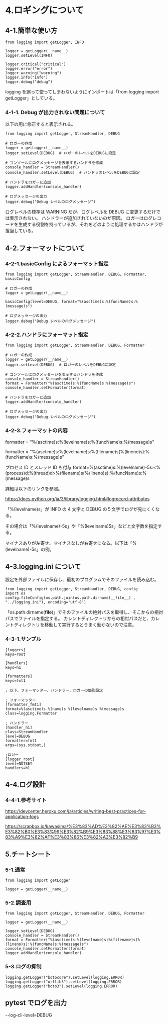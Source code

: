 # 4.ロギングについて

## 4-1.簡単な使い方

```
from logging import getLogger, INFO

logger = getLogger(__name__)
logger.setLevel(INFO)

logger.critical("critical")
logger.error("error")
logger.warning("warning")
logger.info("info")
logger.debug("debug")
```

logging を誤って使ってしまわないようにインポートは「from logging import getLogger」としている。

### 4-1-1. Debug が出力されない問題について

以下の用に修正すると表示される。

```
from logging import getLogger, StreamHandler, DEBUG

# ロガーの作成
logger = getLogger(__name__)
logger.setLevel(DEBUG)  # ロガーのレベルをDEBUGに設定

# コンソールにログメッセージを表示するハンドラを作成
console_handler = StreamHandler()
console_handler.setLevel(DEBUG)  # ハンドラのレベルをDEBUGに設定

# ハンドラをロガーに追加
logger.addHandler(console_handler)

# ログメッセージの出力
logger.debug("Debug レベルのログメッセージ")
```

ログレベルの標準は WARNING だが、ログレベルを DEBUG に変更するだけでは表示されない。
ハンドラーが追加されていないのが原因。
ロガーはログレコードを生成する役割を持っているが、それをどのように処理するかはハンドラが担当している。

## 4-2.フォーマットについて

### 4-2-1.basicConfig によるフォーマット指定

```
from logging import getLogger, StreamHandler, DEBUG, Formatter, basicConfig

# ロガーの作成
logger = getLogger(__name__)

basicConfig(level=DEBUG, format="%(asctime)s:%(funcName)s:%(message)s")

# ログメッセージの出力
logger.debug("Debug レベルのログメッセージ")
```

### 4-2-2.ハンドラにフォーマット指定

```
from logging import getLogger, StreamHandler, DEBUG, Formatter

# ロガーの作成
logger = getLogger(__name__)
logger.setLevel(DEBUG)  # ロガーのレベルをDEBUGに設定

# コンソールにログメッセージを表示するハンドラを作成
console_handler = StreamHandler()
format = Formatter("%(asctime)s:%(funcName)s:%(message)s")
console_handler.setFormatter(format)

# ハンドラをロガーに追加
logger.addHandler(console_handler)

# ログメッセージの出力
logger.debug("Debug レベルのログメッセージ")
```

### 4-2-3.フォーマットの内容

formatter = “%(asctime)s:%(levelname)s:%(funcName)s:%(message)s”

formatter = “%(asctime)s:%(levelname)s:%(filename)s(%(lineno)s):%(funcName)s:%(message)s”

プロセス ID とスレッド ID も付与
format=%(asctime)s:%(levelname)-5s:<%(process)d:%(thread)d>%(filename)s(%(lineno)s):%(funcName)s:%(message)s

詳細は以下のリンクを参照。

https://docs.python.org/ja/3/library/logging.html#logrecord-attributes

「%(levelname)s」が INFO の 4 文字と DEBUG の５文字でログが見にくくなる。

その場合は「%(levelname)-5s」や「%(levelname)5s」などと文字数を指定する。

マイナスありが左寄せ、マイナスなしが右寄せになる。以下は「%(levelname)-5s」の例。

## 4-3.logging.ini について

設定を外部ファイルに保存し、最初のプログラムでそのファイルを読み込む。

```
from logging import getLogger, StreamHandler, DEBUG, config
import os
config.fileConfig(os.path.join(os.path.dirname(__file__) , "../logging.ini"), encoding='utf-8')
```

「os.path.dirname(**file**)」でそのファイルの絶対パスを取得し、そこからの相対パスでファイルを指定する。
カレントディレクトリからの相対パスだと、カレントディレクトリを移動して実行するとうまく動かないので注意。

### 4-3-1.サンプル

```
[loggers]
keys=root

[handlers]
keys=h1

[formatters]
keys=fmt1

; 以下、フォーマッター、ハンドラー、ロガーの個別設定

; フォーマッター
[formatter_fmt1]
format=%(asctime)s %(name)s %(levelname)s %(message)s
class=logging.Formatter

; ハンドラー
[handler_h1]
class=StreamHandler
level=DEBUG
formatter=fmt1
args=(sys.stdout,)

;ロガー
[logger_root]
level=NOTSET
handlers=h1
```

## 4-4.ログ設計

### 4-4-1.参考サイト

https://devcenter.heroku.com/ja/articles/writing-best-practices-for-application-logs

https://scrapbox.io/kawasima/%E3%83%AD%E3%82%AE%E3%83%B3%E3%82%B0%E3%83%99%E3%82%B9%E3%83%88%E3%83%97%E3%83%A9%E3%82%AF%E3%83%86%E3%82%A3%E3%82%B9

## 5.チートシート

### 5-1.通常

```
from logging import getLogger

logger = getLogger(__name__)
```

### 5-2.調査用

```
from logging import getLogger, StreamHandler, DEBUG, Formatter

logger = getLogger(__name__)

logger.setLevel(DEBUG)
console_handler = StreamHandler()
format = Formatter("%(asctime)s:%(levelname)s:%(filename)s(%(lineno)s):%(funcName)s:%(message)s")
console_handler.setFormatter(format)
logger.addHandler(console_handler)
```

### 5-3.ログの抑制

```
logging.getLogger("botocore").setLevel(logging.ERROR)
logging.getLogger("urllib3").setLevel(logging.ERROR)
logging.getLogger("boto3").setLevel(logging.ERROR)
```

## pytest でログを出力

--log-cli-level=DEBUG
